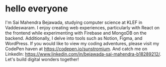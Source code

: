 # hello everyone

I'm Sai Mahendra Bejawada, studying computer science at KLEF in Vaddeswaram. I enjoy creating web experiences, particularly with React on the frontend while experimenting with Firebase and MongoDB on the backend. Additionally, I delve into tools such as Notion, Figma, and WordPress. If you would like to view my coding adventures, please visit my CodePen haven at https://codepen.io/sunstromium. And catch me on LinkedIn: https://www.linkedin.com/in/bejawada-sai-mahendra-b18289212/. Let's build digital wonders together!
